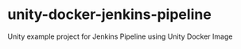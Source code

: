 # unity-docker-jenkins-pipeline
Unity example project for Jenkins Pipeline using Unity Docker Image
